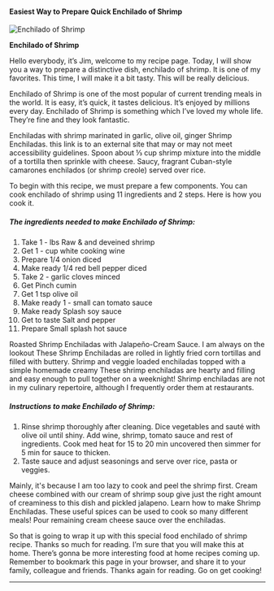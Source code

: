             

#### Easiest Way to Prepare Quick Enchilado of Shrimp

![Enchilado of Shrimp](https://img-global.cpcdn.com/recipes/3dc832a65c17d0d7/751x532cq70/enchilado-of-shrimp-recipe-main-photo.jpg)

**Enchilado of Shrimp**

Hello everybody, it’s Jim, welcome to my recipe page. Today, I will show you a way to prepare a distinctive dish, enchilado of shrimp. It is one of my favorites. This time, I will make it a bit tasty. This will be really delicious.

Enchilado of Shrimp is one of the most popular of current trending meals in the world. It is easy, it’s quick, it tastes delicious. It’s enjoyed by millions every day. Enchilado of Shrimp is something which I’ve loved my whole life. They’re fine and they look fantastic.

Enchiladas with shrimp marinated in garlic, olive oil, ginger Shrimp Enchiladas. this link is to an external site that may or may not meet accessibility guidelines. Spoon about ⅓ cup shrimp mixture into the middle of a tortilla then sprinkle with cheese. Saucy, fragrant Cuban-style camarones enchilados (or shrimp creole) served over rice.

To begin with this recipe, we must prepare a few components. You can cook enchilado of shrimp using 11 ingredients and 2 steps. Here is how you cook it.

##### The ingredients needed to make Enchilado of Shrimp:

1.  Take 1 - lbs Raw & and deveined shrimp
2.  Get 1 - cup white cooking wine
3.  Prepare 1/4 onion diced
4.  Make ready 1/4 red bell pepper diced
5.  Take 2 - garlic cloves minced
6.  Get Pinch cumin
7.  Get 1 tsp olive oil
8.  Make ready 1 - small can tomato sauce
9.  Make ready Splash soy sauce
10.  Get to taste Salt and pepper
11.  Prepare Small splash hot sauce

Roasted Shrimp Enchiladas with Jalapeño-Cream Sauce. I am always on the lookout These Shrimp Enchiladas are rolled in lightly fried corn tortillas and filled with buttery. Shrimp and veggie loaded enchiladas topped with a simple homemade creamy These shrimp enchiladas are hearty and filling and easy enough to pull together on a weeknight! Shrimp enchiladas are not in my culinary repertoire, although I frequently order them at restaurants.

##### Instructions to make Enchilado of Shrimp:

1.  Rinse shrimp thoroughly after cleaning. Dice vegetables and sauté with olive oil until shiny. Add wine, shrimp, tomato sauce and rest of ingredients. Cook med heat for 15 to 20 min uncovered then simmer for 5 min for sauce to thicken.
2.  Taste sauce and adjust seasonings and serve over rice, pasta or veggies.

Mainly, it's because I am too lazy to cook and peel the shrimp first. Cream cheese combined with our cream of shrimp soup give just the right amount of creaminess to this dish and pickled jalapeno. Learn how to make Shrimp Enchiladas. These useful spices can be used to cook so many different meals! Pour remaining cream cheese sauce over the enchiladas.

So that is going to wrap it up with this special food enchilado of shrimp recipe. Thanks so much for reading. I’m sure that you will make this at home. There’s gonna be more interesting food at home recipes coming up. Remember to bookmark this page in your browser, and share it to your family, colleague and friends. Thanks again for reading. Go on get cooking!

* * *